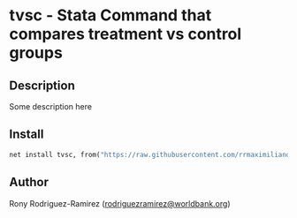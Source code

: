 **tvsc - Stata Command that compares treatment vs control groups**
=====

## **Description**

Some description here

## **Install**

```stata
net install tvsc, from("https://raw.githubusercontent.com/rrmaximiliano/tvsc/main") replace
```

## **Author**
Rony Rodriguez-Ramirez ([rodriguezramirez@worldbank.org](mailto:rodriguezramirez@worldbank.org))
